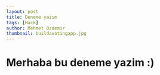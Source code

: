 ```yaml
---
layout: post
title: Deneme yazım
tags: [Hack]
author: Mehmet Ozdemir
thumbnail: buildavotingapp.jpg
---
```


# Merhaba bu deneme yazim :)
